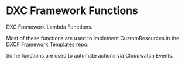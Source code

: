 # DXC Framework Functions
DXC Framework Lambda Functions.

Most of these functions are used to implement CustomResources in the [DXCF Framework Templates](https://github.com/dxctechnology/dxcf-templates) repo.

Some functions are used to automate actions via Cloudwatch Events.
